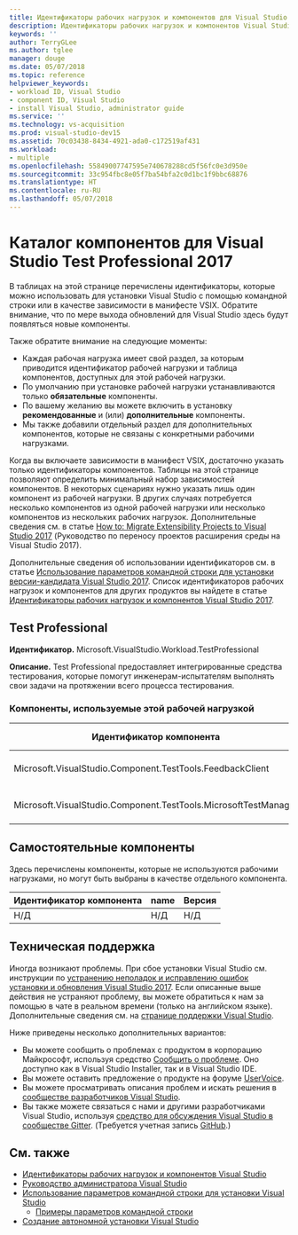 ```yaml
---
title: Идентификаторы рабочих нагрузок и компонентов для Visual Studio Test Professional 2017
description: Идентификаторы рабочих нагрузок и компонентов Visual Studio можно использовать для создания интегрированных средств тестирования для инженеров-испытателей
keywords: ''
author: TerryGLee
ms.author: tglee
manager: douge
ms.date: 05/07/2018
ms.topic: reference
helpviewer_keywords:
- workload ID, Visual Studio
- component ID, Visual Studio
- install Visual Studio, administrator guide
ms.service: ''
ms.technology: vs-acquisition
ms.prod: visual-studio-dev15
ms.assetid: 70c03438-8434-4921-ada0-c172519af431
ms.workload:
- multiple
ms.openlocfilehash: 55849007747595e740678288cd5f56fc0e3d950e
ms.sourcegitcommit: 33c954fbc8e05f7ba54bfa2c0d1bc1f9bbc68876
ms.translationtype: HT
ms.contentlocale: ru-RU
ms.lasthandoff: 05/07/2018
---
```

# <a name="visual-studio-test-professional-2017-component-directory"></a>Каталог компонентов для Visual Studio Test Professional 2017

В таблицах на этой странице перечислены идентификаторы, которые можно использовать для установки Visual Studio с помощью командной строки или в качестве зависимости в манифесте VSIX. Обратите внимание, что по мере выхода обновлений для Visual Studio здесь будут появляться новые компоненты.

Также обратите внимание на следующие моменты:

* Каждая рабочая нагрузка имеет свой раздел, за которым приводится идентификатор рабочей нагрузки и таблица компонентов, доступных для этой рабочей нагрузки.
* По умолчанию при установке рабочей нагрузки устанавливаются только **обязательные** компоненты.
* По вашему желанию вы можете включить в установку **рекомендованные** и (или) **дополнительные** компоненты.
* Мы также добавили отдельный раздел для дополнительных компонентов, которые не связаны с конкретными рабочими нагрузками.

Когда вы включаете зависимости в манифест VSIX, достаточно указать только идентификаторы компонентов. Таблицы на этой странице позволяют определить минимальный набор зависимостей компонентов. В некоторых сценариях нужно указать лишь один компонент из рабочей нагрузки. В других случаях потребуется несколько компонентов из одной рабочей нагрузки или несколько компонентов из нескольких рабочих нагрузок. Дополнительные сведения см. в статье [How to: Migrate Extensibility Projects to Visual Studio 2017](../extensibility/how-to-migrate-extensibility-projects-to-visual-studio-2017.md) (Руководство по переносу проектов расширения среды на Visual Studio 2017).

Дополнительные сведения об использовании идентификаторов см. в статье [Использование параметров командной строки для установки версии-кандидата Visual Studio 2017](use-command-line-parameters-to-install-visual-studio.md). Список идентификаторов рабочих нагрузок и компонентов для других продуктов вы найдете в статье [Идентификаторы рабочих нагрузок и компонентов Visual Studio 2017](workload-and-component-ids.md).

## <a name="test-professional"></a>Test Professional

**Идентификатор.** Microsoft.VisualStudio.Workload.TestProfessional

**Описание.** Test Professional предоставляет интегрированные средства тестирования, которые помогут инженерам-испытателям выполнять свои задачи на протяжении всего процесса тестирования.

### <a name="components-included-by-this-workload"></a>Компоненты, используемые этой рабочей нагрузкой

Идентификатор компонента | name | Версия | Тип зависимости
--- | --- | --- | ---
Microsoft.VisualStudio.Component.TestTools.FeedbackClient | Microsoft Feedback Client | 15.6.27406.0 | Обязательно
Microsoft.VisualStudio.Component.TestTools.MicrosoftTestManager | Microsoft Test Manager | 15.6.27406.0 | Обязательно

## <a name="unaffiliated-components"></a>Самостоятельные компоненты

Здесь перечислены компоненты, которые не используются рабочими нагрузками, но могут быть выбраны в качестве отдельного компонента.

Идентификатор компонента | name | Версия
--- | --- | ---
Н/Д | Н/Д | Н/Д

## <a name="get-support"></a>Техническая поддержка

Иногда возникают проблемы. При сбое установки Visual Studio см. инструкции по [устранению неполадок и исправлению ошибок установки и обновления Visual Studio 2017](troubleshooting-installation-issues.md). Если описанные выше действия не устраняют проблему, вы можете обратиться к нам за помощью в чате в реальном времени (только на английском языке). Дополнительные сведения см. на [странице поддержки Visual Studio](https://www.visualstudio.com/vs/support/#talktous).

Ниже приведены несколько дополнительных вариантов:

* Вы можете сообщить о проблемах с продуктом в корпорацию Майкрософт, используя средство [Сообщить о проблеме](../ide/how-to-report-a-problem-with-visual-studio-2017.md). Оно доступно как в Visual Studio Installer, так и в Visual Studio IDE.
* Вы можете оставить предложение о продукте на форуме [UserVoice](https://visualstudio.uservoice.com/forums/121579).
* Вы можете просматривать описания проблем и искать решения в [сообществе разработчиков Visual Studio](https://developercommunity.visualstudio.com/).
* Вы также можете связаться с нами и другими разработчиками Visual Studio, используя [средство для обсуждения Visual Studio в сообществе Gitter](https://gitter.im/Microsoft/VisualStudio). (Требуется учетная запись [GitHub](https://github.com/).)

## <a name="see-also"></a>См. также

* [Идентификаторы рабочих нагрузок и компонентов Visual Studio](workload-and-component-ids.md)
* [Руководство администратора Visual Studio](visual-studio-administrator-guide.md)
* [Использование параметров командной строки для установки Visual Studio](use-command-line-parameters-to-install-visual-studio.md)
  * [Примеры параметров командной строки](command-line-parameter-examples.md)
* [Создание автономной установки Visual Studio](create-an-offline-installation-of-visual-studio.md)
